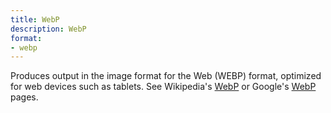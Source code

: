 ```yaml
---
title: WebP
description: WebP
format:
- webp
---
```

Produces output in the image format for the Web (WEBP) format, optimized for
web devices such as tablets.
See Wikipedia's [WebP](http://en.wikipedia.org/wiki/Webp)
or Google's [WebP](https://developers.google.com/speed/webp/) pages.
